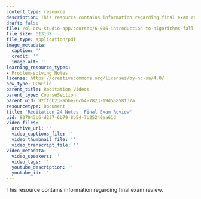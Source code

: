 ```yaml
---
content_type: resource
description: This resource contains information regarding final exam review.
draft: false
file: /ol-ocw-studio-app/courses/6-006-introduction-to-algorithms-fall-2011/807043b6d2376b798b547b25240aa61d_MIT6_006F11_rec24.pdf
file_size: 613132
file_type: application/pdf
image_metadata:
  caption: ''
  credit: ''
  image-alt: ''
learning_resource_types:
- Problem-solving Notes
license: https://creativecommons.org/licenses/by-nc-sa/4.0/
ocw_type: OCWFile
parent_title: Recitation Videos
parent_type: CourseSection
parent_uid: 92ffcb23-abbe-6cb4-7823-19d55858f37a
resourcetype: Document
title: 'Recitation 24 Notes: Final Exam Review'
uid: 807043b6-d237-6b79-8b54-7b25240aa61d
video_files:
  archive_url: ''
  video_captions_file: ''
  video_thumbnail_file: ''
  video_transcript_file: ''
video_metadata:
  video_speakers: ''
  video_tags: ''
  youtube_description: ''
  youtube_id: ''
---
```

This resource contains information regarding final exam review.